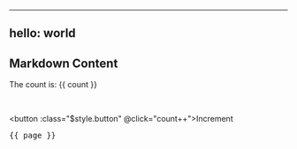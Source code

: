 <!--
 * @Author: DESKTOP-7338OS6\LHQ LHQ
 * @Date: 2023-03-27 16:45:39
 * @LastEditors: DESKTOP-7338OS6\LHQ LHQ
 * @LastEditTime: 2023-04-06 14:42:40
 * @FilePath: \yto-engine\docs\index.md
 * @Description: 这是默认设置,请设置`customMade`, 打开koroFileHeader查看配置 进行设置: https://github.com/OBKoro1/koro1FileHeader/wiki/%E9%85%8D%E7%BD%AE
-->

---

## hello: world

<script setup>
import { ref } from 'vue'
import {useData} from 'vitepress'
const {page} = useData()
const count = ref(0)

const columns = [
  {
    label: "序号",
    type: "index",
    width:80
  },
  {
    label: "调用方编码",
    prop: "callerCode",
  },
  {
    label: "调用方名称",
    prop: "callerName",
  }
];

const tableData = [
    {
        callerCode: "YTO-5464564",
        callerName: "CALL-NAME",
        ownerStr: "LIHANQI",
        status: '已调用',
        lastCallTime:"2023.01.10"
    },
    {
        callerCode: "YTO-5464564",
        callerName: "CALL-NAME",
        ownerStr: "LIHANQI",
        status: '已调用',
        lastCallTime:"2023.01.10"
    },
]
</script>

## Markdown Content

The count is: {{ count }}

<yto-table :columns="columns" :tableData="tableData"  style="padding:30px 16px;">
        <template #callStatus="scope">
            <span>{{ scope.row.status }}</span>
        </template>
    </yto-table>

<button :class="$style.button" @click="count++">Increment</button>

<pre>{{ page }}</pre>
<style module>
.button {
  color: red;
  font-weight: bold;
}
</style>
